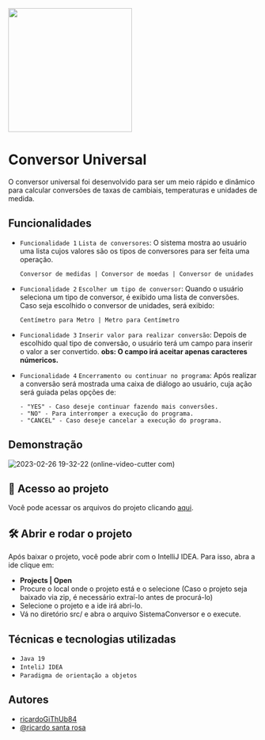 <img src="https://user-images.githubusercontent.com/94012401/221494305-ec980c8e-d25c-4235-b71c-16007a5d3404.svg" width="250px"/>

# Conversor Universal

O conversor universal foi desenvolvido para ser um meio rápido e dinâmico para calcular conversões de taxas de cambiais, temperaturas e unidades de medida.

## Funcionalidades

- `Funcionalidade 1` `Lista de conversores`: O sistema mostra ao usuário uma lista cujos valores são os tipos de conversores para ser feita uma operação.

      Conversor de medidas | Conversor de moedas | Conversor de unidades

- `Funcionalidade 2` `Escolher um tipo de conversor`: Quando o usuário seleciona um tipo de conversor, é exibido uma lista de conversões. Caso seja escolhido o conversor de unidades, será exibido:

      Centímetro para Metro | Metro para Centímetro

- `Funcionalidade 3` `Inserir valor para realizar conversão`: Depois de escolhido qual tipo de conversão, o usuário terá um campo para inserir o valor a ser convertido.
  **obs: O campo irá aceitar apenas caracteres númericos.**

- `Funcionalidade 4` `Encerramento ou continuar no programa`:
  Após realizar a conversão será mostrada uma caixa de diálogo ao usuário, cuja ação será guiada pelas opções de:

      - "YES" - Caso deseje continuar fazendo mais conversões.
      - "NO" - Para interromper a execução do programa.
      - "CANCEL" - Caso deseje cancelar a execução do programa.

## Demonstração

![2023-02-26 19-32-22 (online-video-cutter com)](https://user-images.githubusercontent.com/94012401/221494171-642b8cd3-b5d7-44b7-9c18-6a8494c9b3c4.gif)

## 📁 Acesso ao projeto

Você pode acessar os arquivos do projeto clicando [aqui](https://github.com/gui-lirasilva/Edige-POO/tree/master/src).

## 🛠️ Abrir e rodar o projeto

Após baixar o projeto, você pode abrir com o IntelliJ IDEA. Para isso, abra a ide clique em:

- **Projects | Open**
- Procure o local onde o projeto está e o selecione (Caso o projeto seja baixado via zip, é necessário extraí-lo antes de procurá-lo)
- Selecione o projeto e a ide irá abri-lo.
- Vá no diretório src/ e abra o arquivo SistemaConversor e o execute.

## Técnicas e tecnologias utilizadas

- `Java 19`
- `InteliJ IDEA`
- `Paradigma de orientação a objetos`

## Autores

- [ricardoGiThUb84](https://github.com/ricardoGiThUb84)
- [@ricardo santa rosa](https://www.linkedin.com/in/ricardo-santa-rosa-backend/)
